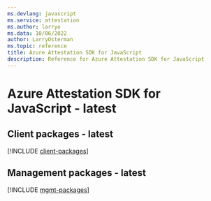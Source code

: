 ```yaml
---
ms.devlang: javascript
ms.service: attestation
ms.author: larryo
ms.data: 10/06/2022
author: LarryOsterman
ms.topic: reference
title: Azure Attestation SDK for JavaScript
description: Reference for Azure Attestation SDK for JavaScript
---
```

# Azure Attestation SDK for JavaScript - latest

## Client packages - latest
[!INCLUDE [client-packages](attestation-client-index.md)]
## Management packages - latest
[!INCLUDE [mgmt-packages](attestation-mgmt-index.md)]